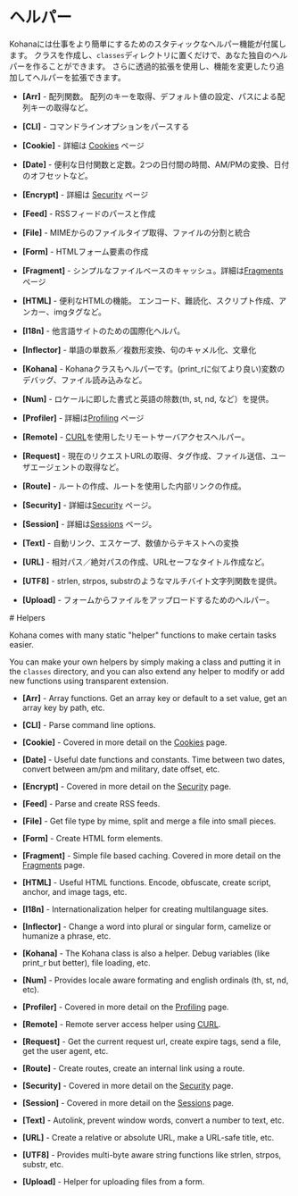 # ヘルパー

Kohanaには仕事をより簡単にするためのスタティックなヘルパー機能が付属します。
クラスを作成し、`classes`ディレクトリに置くだけで、あなた独自のヘルパーを作ることができます。
さらに透過的拡張を使用し、機能を変更したり追加してヘルパーを拡張できます。

 - **[Arr]** - 配列関数。 配列のキーを取得、デフォルト値の設定、パスによる配列キーの取得など。

 - **[CLI]** - コマンドラインオプションをパースする

 - **[Cookie]** - 詳細は [Cookies](cookies) ページ

 - **[Date]** - 便利な日付関数と定数。2つの日付間の時間、AM/PMの変換、日付のオフセットなど。
 
 - **[Encrypt]** - 詳細は [Security](security) ページ
 
 - **[Feed]** - RSSフィードのパースと作成
 
 - **[File]** - MIMEからのファイルタイプ取得、ファイルの分割と統合
 
 - **[Form]** - HTMLフォーム要素の作成 
 
 - **[Fragment]** - シンプルなファイルベースのキャッシュ。詳細は[Fragments](fragments) ページ

 - **[HTML]** - 便利なHTMLの機能。 エンコード、難読化、スクリプト作成、アンカー、imgタグなど。
 
 - **[I18n]** - 他言語サイトのための国際化ヘルパ。
 
 - **[Inflector]** - 単語の単数系／複数形変換、句のキャメル化、文章化
 
 - **[Kohana]** - Kohanaクラスもヘルパーです。(print_rに似てより良い)変数のデバッグ、ファイル読み込みなど。
 
 - **[Num]** - ロケールに即した書式と英語の除数(th, st, nd, など）を提供。 
 
 - **[Profiler]** - 詳細は[Profiling](profiling) ページ

 - **[Remote]** - [CURL](http://php.net/curl)を使用したリモートサーバアクセスヘルパー。
 
 - **[Request]** - 現在のリクエストURLの取得、タグ作成、ファイル送信、ユーザエージェントの取得など。 
 
 - **[Route]** - ルートの作成、ルートを使用した内部リンクの作成。
 
 - **[Security]** - 詳細は[Security](security) ページ。
 
 - **[Session]** - 詳細は[Sessions](sessions) ページ。
 
 - **[Text]** - 自動リンク、エスケープ、数値からテキストへの変換
 
 - **[URL]** - 相対パス／絶対パスの作成、URLセーフなタイトル作成など。
 
 - **[UTF8]** - strlen, strpos, substrのようなマルチバイト文字列関数を提供。
 
 - **[Upload]** - フォームからファイルをアップロードするためのヘルパー。
<div class="original-doc">
# Helpers

Kohana comes with many static "helper" functions to make certain tasks easier.

You can make your own helpers by simply making a class and putting it in the `classes` directory, and you can also extend any helper to modify or add new functions using transparent extension.

 - **[Arr]** - Array functions.  Get an array key or default to a set value, get an array key by path, etc.

 - **[CLI]** - Parse command line options.

 - **[Cookie]** - Covered in more detail on the [Cookies](cookies) page.

 - **[Date]** - Useful date functions and constants. Time between two dates, convert between am/pm and military, date offset, etc.
 
 - **[Encrypt]** - Covered in more detail on the [Security](security) page.
 
 - **[Feed]** - Parse and create RSS feeds.
 
 - **[File]** - Get file type by mime, split and merge a file into small pieces.
 
 - **[Form]** - Create HTML form elements. 
 
 - **[Fragment]** - Simple file based caching. Covered in more detail on the [Fragments](fragments) page.

 - **[HTML]** - Useful HTML functions. Encode, obfuscate, create script, anchor, and image tags, etc.
 
 - **[I18n]** - Internationalization helper for creating multilanguage sites.
 
 - **[Inflector]** - Change a word into plural or singular form, camelize or humanize a phrase, etc.
 
 - **[Kohana]** - The Kohana class is also a helper.  Debug variables (like print_r but better), file loading, etc.
 
 - **[Num]** - Provides locale aware formating and english ordinals (th, st, nd, etc).
 
 - **[Profiler]** - Covered in more detail on the [Profiling](profiling) page.

 - **[Remote]** - Remote server access helper using [CURL](http://php.net/curl).
 
 - **[Request]** - Get the current request url, create expire tags, send a file, get the user agent, etc. 
 
 - **[Route]** - Create routes, create an internal link using a route.
 
 - **[Security]** - Covered in more detail on the [Security](security) page.
 
 - **[Session]** - Covered in more detail on the [Sessions](sessions) page.
 
 - **[Text]** - Autolink, prevent window words, convert a number to text, etc.
 
 - **[URL]** - Create a relative or absolute URL, make a URL-safe title, etc.
 
 - **[UTF8]** - Provides multi-byte aware string functions like strlen, strpos, substr, etc.
 
 - **[Upload]** - Helper for uploading files from a form.
</div>